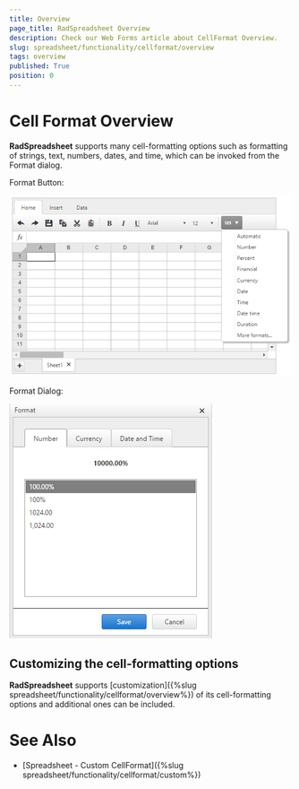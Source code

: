 ```yaml
---
title: Overview
page_title: RadSpreadsheet Overview
description: Check our Web Forms article about CellFormat Overview.
slug: spreadsheet/functionality/cellformat/overview
tags: overview
published: True
position: 0
---
```


# Cell Format Overview

**RadSpreadsheet** supports many cell-formatting options such as formatting of strings, text, numbers, dates, and time, which can be invoked from the Format dialog. 

Format Button:

![Spreadsheet Format Button](images/spreadsheet-format-button.png) 

Format Dialog:

![Spreadsheet Format Dialog](images/spreadsheet-overview-format-dialog.png) 

## Customizing the cell-formatting options

**RadSpreadsheet** supports [customization]({%slug spreadsheet/functionality/cellformat/overview%}) of its cell-formatting options and additional ones can be included. 

# See Also

* [Spreadsheet - Custom CellFormat]({%slug spreadsheet/functionality/cellformat/custom%})

